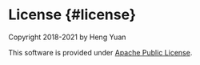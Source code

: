 License {#license}
=======

Copyright 2018-2021 by Heng Yuan

This software is provided under
[Apache Public License](https://www.apache.org/licenses/LICENSE-2.0.html).

